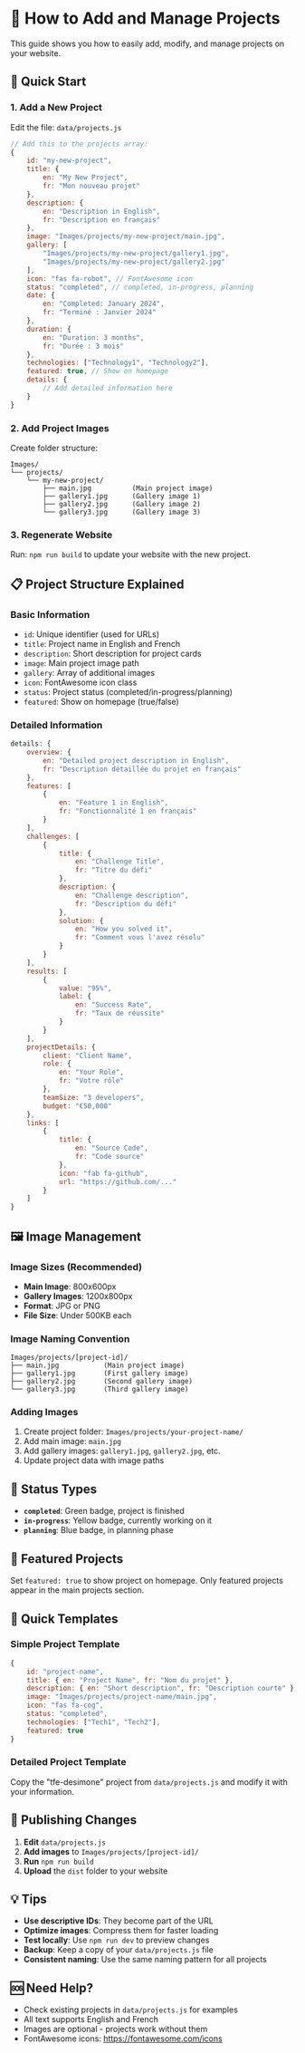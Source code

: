 # 📁 How to Add and Manage Projects

This guide shows you how to easily add, modify, and manage projects on your website.

## 🎯 Quick Start

### 1. **Add a New Project**
Edit the file: `data/projects.js`

```javascript
// Add this to the projects array:
{
    id: "my-new-project",
    title: {
        en: "My New Project",
        fr: "Mon nouveau projet"
    },
    description: {
        en: "Description in English",
        fr: "Description en français"
    },
    image: "Images/projects/my-new-project/main.jpg",
    gallery: [
        "Images/projects/my-new-project/gallery1.jpg",
        "Images/projects/my-new-project/gallery2.jpg"
    ],
    icon: "fas fa-robot", // FontAwesome icon
    status: "completed", // completed, in-progress, planning
    date: {
        en: "Completed: January 2024",
        fr: "Terminé : Janvier 2024"
    },
    duration: {
        en: "Duration: 3 months",
        fr: "Durée : 3 mois"
    },
    technologies: ["Technology1", "Technology2"],
    featured: true, // Show on homepage
    details: {
        // Add detailed information here
    }
}
```

### 2. **Add Project Images**
Create folder structure:
```
Images/
└── projects/
    └── my-new-project/
        ├── main.jpg          (Main project image)
        ├── gallery1.jpg      (Gallery image 1)
        ├── gallery2.jpg      (Gallery image 2)
        └── gallery3.jpg      (Gallery image 3)
```

### 3. **Regenerate Website**
Run: `npm run build` to update your website with the new project.

## 📋 Project Structure Explained

### **Basic Information**
- `id`: Unique identifier (used for URLs)
- `title`: Project name in English and French
- `description`: Short description for project cards
- `image`: Main project image path
- `gallery`: Array of additional images
- `icon`: FontAwesome icon class
- `status`: Project status (completed/in-progress/planning)
- `featured`: Show on homepage (true/false)

### **Detailed Information**
```javascript
details: {
    overview: {
        en: "Detailed project description in English",
        fr: "Description détaillée du projet en français"
    },
    features: [
        {
            en: "Feature 1 in English",
            fr: "Fonctionnalité 1 en français"
        }
    ],
    challenges: [
        {
            title: {
                en: "Challenge Title",
                fr: "Titre du défi"
            },
            description: {
                en: "Challenge description",
                fr: "Description du défi"
            },
            solution: {
                en: "How you solved it",
                fr: "Comment vous l'avez résolu"
            }
        }
    ],
    results: [
        {
            value: "95%",
            label: {
                en: "Success Rate",
                fr: "Taux de réussite"
            }
        }
    ],
    projectDetails: {
        client: "Client Name",
        role: {
            en: "Your Role",
            fr: "Votre rôle"
        },
        teamSize: "3 developers",
        budget: "€50,000"
    },
    links: [
        {
            title: {
                en: "Source Code",
                fr: "Code source"
            },
            icon: "fab fa-github",
            url: "https://github.com/..."
        }
    ]
}
```

## 🖼️ Image Management

### **Image Sizes (Recommended)**
- **Main Image**: 800x600px
- **Gallery Images**: 1200x800px
- **Format**: JPG or PNG
- **File Size**: Under 500KB each

### **Image Naming Convention**
```
Images/projects/[project-id]/
├── main.jpg           (Main project image)
├── gallery1.jpg       (First gallery image)
├── gallery2.jpg       (Second gallery image)
└── gallery3.jpg       (Third gallery image)
```

### **Adding Images**
1. Create project folder: `Images/projects/your-project-name/`
2. Add main image: `main.jpg`
3. Add gallery images: `gallery1.jpg`, `gallery2.jpg`, etc.
4. Update project data with image paths

## 🔧 Status Types

- **`completed`**: Green badge, project is finished
- **`in-progress`**: Yellow badge, currently working on it
- **`planning`**: Blue badge, in planning phase

## 🌟 Featured Projects

Set `featured: true` to show project on homepage. Only featured projects appear in the main projects section.

## 📝 Quick Templates

### **Simple Project Template**
```javascript
{
    id: "project-name",
    title: { en: "Project Name", fr: "Nom du projet" },
    description: { en: "Short description", fr: "Description courte" },
    image: "Images/projects/project-name/main.jpg",
    icon: "fas fa-cog",
    status: "completed",
    technologies: ["Tech1", "Tech2"],
    featured: true
}
```

### **Detailed Project Template**
Copy the "tfe-desimone" project from `data/projects.js` and modify it with your information.

## 🚀 Publishing Changes

1. **Edit** `data/projects.js`
2. **Add images** to `Images/projects/[project-id]/`
3. **Run** `npm run build`
4. **Upload** the `dist` folder to your website

## 💡 Tips

- **Use descriptive IDs**: They become part of the URL
- **Optimize images**: Compress them for faster loading
- **Test locally**: Use `npm run dev` to preview changes
- **Backup**: Keep a copy of your `data/projects.js` file
- **Consistent naming**: Use the same naming pattern for all projects

## 🆘 Need Help?

- Check existing projects in `data/projects.js` for examples
- All text supports English and French
- Images are optional - projects work without them
- FontAwesome icons: https://fontawesome.com/icons